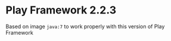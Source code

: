 # Play Framework 2.2.3

Based on image `java:7` to work properly with this version of Play Framework
